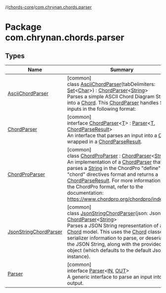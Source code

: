 //[chords-core](../../index.md)/[com.chrynan.chords.parser](index.md)

# Package com.chrynan.chords.parser

## Types

| Name | Summary |
|---|---|
| [AsciiChordParser](-ascii-chord-parser/index.md) | [common]<br>class [AsciiChordParser](-ascii-chord-parser/index.md)(tabDelimiters: [Set](https://kotlinlang.org/api/latest/jvm/stdlib/kotlin.collections/-set/index.html)&lt;[Char](https://kotlinlang.org/api/latest/jvm/stdlib/kotlin/-char/index.html)&gt;) : [ChordParser](-chord-parser/index.md)&lt;[String](https://kotlinlang.org/api/latest/jvm/stdlib/kotlin/-string/index.html)&gt; <br>Parses a simple ASCII Chord Diagram String into a [Chord](../com.chrynan.chords.model/-chord/index.md). This [ChordParser](-chord-parser/index.md) handles String inputs in the following format: |
| [ChordParser](-chord-parser/index.md) | [common]<br>interface [ChordParser](-chord-parser/index.md)&lt;[T](-chord-parser/index.md)&gt; : [Parser](-parser/index.md)&lt;[T](-chord-parser/index.md), [ChordParseResult](../com.chrynan.chords.model/-chord-parse-result/index.md)&gt; <br>An interface that parses an input into a [Chord](../com.chrynan.chords.model/-chord/index.md) wrapped in a [ChordParseResult](../com.chrynan.chords.model/-chord-parse-result/index.md). |
| [ChordProParser](-chord-pro-parser/index.md) | [common]<br>class [ChordProParser](-chord-pro-parser/index.md) : [ChordParser](-chord-parser/index.md)&lt;[String](https://kotlinlang.org/api/latest/jvm/stdlib/kotlin/-string/index.html)&gt; <br>An implementation of a [ChordParser](-chord-parser/index.md) that parses a [String](https://kotlinlang.org/api/latest/jvm/stdlib/kotlin/-string/index.html) in the ChordPro "define" and "chord" directives format and returns a [ChordParseResult](../com.chrynan.chords.model/-chord-parse-result/index.md). For more information about the ChordPro format, refer to the documentation: https://www.chordpro.org/chordpro/index.html |
| [JsonStringChordParser](-json-string-chord-parser/index.md) | [common]<br>class [JsonStringChordParser](-json-string-chord-parser/index.md)(json: Json) : [ChordParser](-chord-parser/index.md)&lt;[String](https://kotlinlang.org/api/latest/jvm/stdlib/kotlin/-string/index.html)&gt; <br>Parses a JSON String representation of a [Chord](../com.chrynan.chords.model/-chord/index.md) model. This uses the [Chord](../com.chrynan.chords.model/-chord/index.md) classes serializer information to parse, or deserialize, the JSON String, along with the provided [json](../../../chords-core/com.chrynan.chords.parser/-json-string-chord-parser/json.md) object (which defaults to the default Json instance). |
| [Parser](-parser/index.md) | [common]<br>interface [Parser](-parser/index.md)&lt;[IN](-parser/index.md), [OUT](-parser/index.md)&gt;<br>A generic interface to parse an input into an output. |
